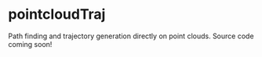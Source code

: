 # pointcloudTraj

Path finding and trajectory generation directly on point clouds.
Source code coming soon!
